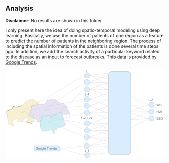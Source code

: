 ## Analysis

**Disclaimer:** No results are shown in this folder. 

I only present here the idea of doing spatio-temporal modeling using deep learning. Basically, we use the number of patients of one region 
as a feature to predict the number of patients in the neighboring region. The process of including the spatial information of the patients is done several time steps ago. In addition, we add the search activity of a particular keyword related to the disease as an input to forecast outbreaks. This data is provided by [Google Trends](https://trends.google.com/trends/?geo=US).

<img src="../Images/architecture.png" width="800"/> 
